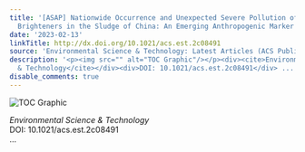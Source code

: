 ```yaml
---
title: '[ASAP] Nationwide Occurrence and Unexpected Severe Pollution of Fluorescent
  Brighteners in the Sludge of China: An Emerging Anthropogenic Marker'
date: '2023-02-13'
linkTitle: http://dx.doi.org/10.1021/acs.est.2c08491
source: 'Environmental Science & Technology: Latest Articles (ACS Publications)'
description: '<p><img src="" alt="TOC Graphic"/></p><div><cite>Environmental Science
  & Technology</cite></div><div>DOI: 10.1021/acs.est.2c08491</div> ...'
disable_comments: true
---
```

<p><img src="" alt="TOC Graphic"/></p><div><cite>Environmental Science & Technology</cite></div><div>DOI: 10.1021/acs.est.2c08491</div> ...